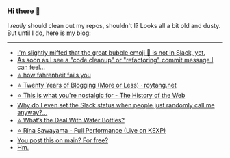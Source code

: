 ### Hi there 👋

I _really_ should clean out my repos, shouldn't I? Looks all a bit old and dusty. But until I do, here is [my blog](https://lostfocus.de/):

--- 

<!-- POST-LIST:START -->
- [I&#39;m slightly miffed that the great bubble emoji 🫧 is not in Slack, yet.](https://lostfocus.de/2022/08/03/230739/)
- [As soon as I see a &quot;code cleanup&quot; or &quot;refactoring&quot; commit message I can feel…](https://lostfocus.de/2022/08/03/230736/)
- [⭐️ how fahrenheit fails you](https://lostfocus.de/2022/08/03/230734/)
- [⭐️ Twenty Years of Blogging &lpar;More or Less&rpar; · roytang.net](https://lostfocus.de/2022/08/02/230733/)
- [⭐️ This is what you&#39;re nostalgic for - The History of the Web](https://lostfocus.de/2022/08/02/230732/)
- [Why do I even set the Slack status when people just randomly call me anyway?…](https://lostfocus.de/2022/08/02/230730/)
- [⭐️ What’s the Deal With Water Bottles?](https://lostfocus.de/2022/08/01/230728/)
- [⭐️ Rina Sawayama - Full Performance &lpar;Live on KEXP&rpar;](https://lostfocus.de/2022/08/01/230727/)
- [You post this on main? For free?](https://lostfocus.de/2022/08/01/230725/)
- [Hm.](https://lostfocus.de/2022/07/28/230721/)
<!-- POST-LIST:END -->

<!--
**lostfocus/lostfocus** is a ✨ _special_ ✨ repository because its `README.md` (this file) appears on your GitHub profile.

Here are some ideas to get you started:

- 🔭 I’m currently working on ...
- 🌱 I’m currently learning ...
- 👯 I’m looking to collaborate on ...
- 🤔 I’m looking for help with ...
- 💬 Ask me about ...
- 📫 How to reach me: ...
- 😄 Pronouns: ...
- ⚡ Fun fact: ...
-->
